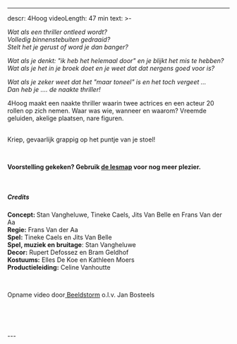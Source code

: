 
---
descr: 4Hoog
videoLength: 47 min
text: >-
  <p><em>Wat als een thriller ontleed wordt?</em><br><em>Volledig binnenstebuiten gedraaid?<br>Stelt het je gerust of word je dan banger?</em></p><p><em>Wat als je denkt: "ik heb het helemaal door" en je blijkt het mis te hebben? Wat als je het in je broek doet en je weet dat dat nergens goed voor is?</em></p><p><em>Wat als je zeker weet dat het "maar toneel" is en het toch vergeet ...<br>Dan heb je .... de naakte thriller!</em></p><p>4Hoog maakt een naakte thriller waarin twee actrices en een acteur 20 rollen op zich nemen. Waar was wie, wanneer en waarom? Vreemde geluiden, akelige plaatsen, nare figuren.</p><p>‍<br>Kriep, gevaarlijk grappig op het puntje van je stoel!</p><p>‍</p><p><strong>Voorstelling gekeken? Gebruik </strong><a href="https://planning.4hoog.be/files/lesmap-defff.pdf" target="_blank"><strong>de lesmap</strong></a><strong> voor nog meer plezier.</strong></p><p>‍</p><h5><strong>Credits</strong></h5><p><strong>Concept: </strong>Stan Vangheluwe, Tineke Caels, Jits Van Belle en Frans Van der Aa<br><strong>Regie:</strong> Frans Van der Aa<br><strong>Spel:</strong> Tineke Caels en Jits Van Belle <br><strong>Spel, muziek en bruitage</strong>: Stan Vangheluwe<br><strong>Decor:</strong> Rupert Defossez en Bram Geldhof &nbsp;<br><strong>Kostuums:</strong> Elles De Koe en Kathleen Moers<br><strong>Productieleiding:</strong> Celine Vanhoutte</p><p>‍</p><p>Opname video door<a href="http://www.beeldstorm.be"> Beeldstorm</a> o.l.v. Jan Bosteels &nbsp;</p><p><br></p><p>‍</p>
---
